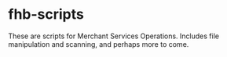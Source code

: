 # fhb-scripts
These are scripts for Merchant Services Operations. Includes file manipulation and scanning, and perhaps more to come.
